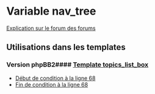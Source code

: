 # Variable nav_tree
[Explication sur le forum des forums](http://forum.forumactif.com/t294113-listing-des-variables#nav_tree)
## Utilisations dans les templates
### Version phpBB2#### [Template topics_list_box](subsilver/topics_list_box.md)
* [Début de condition à la ligne 68](../subsilver/topics_list_box.tpl#L68)
* [Fin de condition à la ligne 68](../subsilver/topics_list_box.tpl#L68)